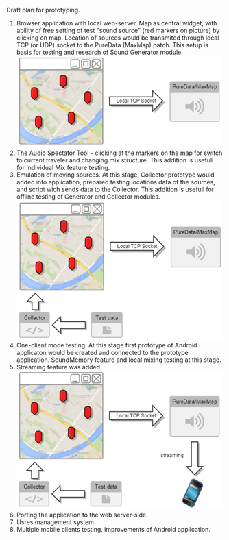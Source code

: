 Draft plan for prototyping.

1. Browser application with local web-server. Map as central widget, with ability of free setting of test "sound source" (red markers on picture) by clicking on map. Location of sources would be transmited through local TCP (or UDP) socket to the PureData (MaxMsp) patch. This setup is basis for testing and research of Sound Generator module.
![proto1](../project_images/proto1.png?raw=true "proto1")
2. The Audio Spectator Tool - clicking at the markers on the map for switch to current traveler and changing mix structure. This addition is usefull for Individual Mix feature testing.
3. Emulation of moving sources. At this stage, Collector prototype would added into application, prepared testing locations data of the sources, and script wich sends data to the Collector. This addition is usefull for offline testing of Generator and Collector modules.
![proto2](../project_images/proto2.png?raw=true "proto2")
4. One-client mode testing. At this stage first prototype of Android applicaton would be created and connected to the prototype application. SoundMemory feature and local mixing testing at this stage.
5. Streaming feature was added.
![proto3](../project_images/proto3.png?raw=true "proto3")
6. Porting the application to the web server-side.
7. Usres management system
8. Multiple mobile clients testing, improvements of Android application.
 
